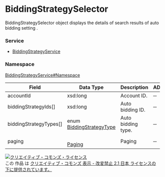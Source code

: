 # BiddingStrategySelector
BiddingStrategySelector object displays the details of search results of auto bidding setting .
### Service
+ [BiddingStrategyService](../../services/BiddingStrategyService.md)

### Namespace
[BiddingStrategyService#Namespace](../../services/BiddingStrategyService.md#namespace)

| Field | Data Type | Description | ADD | SET | REMOVE |
|---|---|---|---|---|---|
| accountId| xsd:long| Account ID.| ─| ─| ─ |
| biddingStrategyIds[]| xsd:long| Auto bidding ID.| ─| ─| ─ |
| biddingStrategyTypes[]| enum <a href="BiddingStrategyType.md">BiddingStrategyType</a>| Auto bidding type.| ─| ─| ─ |
| paging| <a href="../Common/Paging.md"><br>Paging</a>| Paging| ─| ─| ─ |

<a rel="license" href="http://creativecommons.org/licenses/by-nd/2.1/jp/"><img alt="クリエイティブ・コモンズ・ライセンス" style="border-width:0" src="https://i.creativecommons.org/l/by-nd/2.1/jp/88x31.png" /></a><br />この 作品 は <a rel="license" href="http://creativecommons.org/licenses/by-nd/2.1/jp/">クリエイティブ・コモンズ 表示 - 改変禁止 2.1 日本 ライセンスの下に提供されています。</a>
